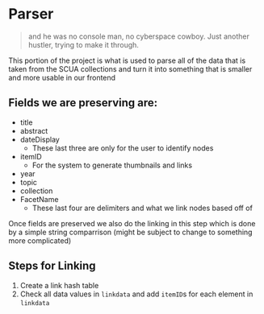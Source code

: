 # Parser
> and he was no console man, no cyberspace cowboy. Just another hustler, trying to make it through.

This portion of the project is what is used to parse all of the data that is taken from the SCUA collections and turn it into something that is smaller and more usable in our frontend

## Fields we are preserving are:
* title
* abstract
* dateDisplay
    * These last three are only for the user to identify nodes
* itemID
    * For the system to generate thumbnails and links
* year
* topic
* collection
* FacetName
    * These last four are delimiters and what we link nodes based off of

Once fields are preserved we also do the linking in this step which is done by a simple string comparrison (might be subject to change to something more complicated)
## Steps for Linking
1. Create a link hash table
2. Check all data values in `linkdata` and add `itemID`s for each element in `linkdata`